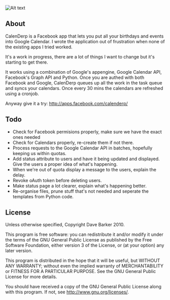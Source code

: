 ![Alt text](http://calenderp.appspot.com/images/calenderp.png)

About
-----

CalenDerp is a Facebook app that lets you put all your birthdays and events into Google Calendar. I wrote the application out of frustration when none of the existing apps I tried worked. 

It's a work in progress, there are a lot of things I want to change but it's starting to get there.

It works using a combination of Google's appengine, Google Calendar API, Facebook's Graph API and Python. Once you are authed with both Facebook and Google, CalenDerp queues up all the work in the task queue and syncs your calendars. Once every 30 mins the calendars are refreshed using a cronjob.

Anyway give it a try: <http://apps.facebook.com/calenderp/>

Todo
----
 - Check for Facebook permisions properly, make sure we have the exact ones needed
 - Check for Calendars properly, re-create them if not there.
 - Process requests to the Google Calendar API in batches, hopefully keeping us within quotas.
 - Add status attribute to users and have it being updated and displayed. Give the users a proper idea of what's happening.
 - When we're out of quota display a message to the users, explain the delay.
 - Revoke oAuth token before deleting users.
 - Make status page a lot clearer, explain what's happening better.
 - Re-organise files, prune stuff that's not needed and seperate the templates
   from Python code.

License
-------
Unless otherwise specified, Copyright Dave Barker 2010.

This program is free software: you can redistribute it and/or modify
it under the terms of the GNU General Public License as published by
the Free Software Foundation, either version 3 of the License, or
(at your option) any later version.

This program is distributed in the hope that it will be useful,
but WITHOUT ANY WARRANTY; without even the implied warranty of
MERCHANTABILITY or FITNESS FOR A PARTICULAR PURPOSE.  See the
GNU General Public License for more details.

You should have received a copy of the GNU General Public License
along with this program.  If not, see <http://www.gnu.org/licenses/>.
